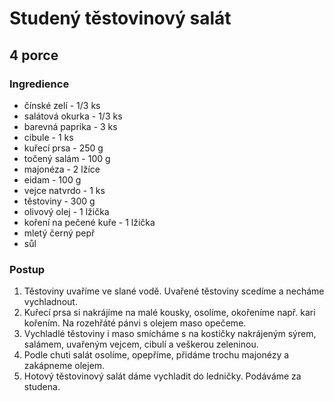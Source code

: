 # Studený těstovinový salát

## 4 porce

### Ingredience

- čínské zelí - 1/3 ks
- salátová okurka - 1/3 ks
- barevná paprika - 3 ks
- cibule - 1 ks
- kuřecí prsa - 250 g
- točený salám - 100 g
- majonéza - 2 lžíce
- eidam - 100 g
- vejce natvrdo - 1 ks
- těstoviny - 300 g
- olivový olej - 1 lžička
- koření na pečené kuře - 1 lžička
- mletý černý pepř
- sůl

### Postup

1. Těstoviny uvaříme ve slané vodě. Uvařené těstoviny scedíme a necháme vychladnout.
2. Kuřecí prsa si nakrájíme na malé kousky, osolíme, okořeníme např. kari kořením. Na rozehřáté pánvi s olejem maso opečeme.
3. Vychladlé těstoviny i maso smícháme s na kostičky nakrájeným sýrem, salámem, uvařeným vejcem, cibulí a veškerou zeleninou.
4. Podle chuti salát osolíme, opepříme, přidáme trochu majonézy a zakápneme olejem.
5. Hotový těstovinový salát dáme vychladit do ledničky. Podáváme za studena.
